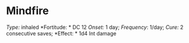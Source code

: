 ﻿---
name: Mindfire
type: inhaled
fortitude: DC 12
onset: 1 day
frequency: 1/day
effect:
  "1d4 Int damage"
cure: 2 consecutive saves
---

# Mindfire
 *Type:* inhaled
*Fortitude: * DC 12 *Onset:* 1 day; *Frequency*: 1/day; *Cure:* 2 consecutive saves;
*Effect: * 1d4 Int damage